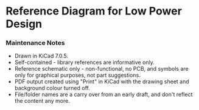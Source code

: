# Reference Diagram for Low Power Design


### Maintenance Notes
- Drawn in KiCad 7.0.5.
- Self-contained - library references are informative only.
- Reference schematic only - non-functional, no PCB, and symbols are only for graphical purposes, not part suggestions.
- PDF output created using "Print" in KiCad with the drawing sheet and background colour turned off.
- File/folder names are a carry over from an early draft, and don't reflect the content any more.